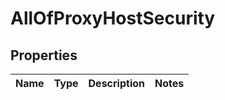 # AllOfProxyHostSecurity

## Properties
Name | Type | Description | Notes
------------ | ------------- | ------------- | -------------
